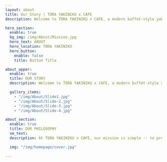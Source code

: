 ```yaml
---
layout: about
title: Our Story | TORA YAKINIKU x CAFE
description: Welcome to TORA YAKINIKU x CAFE, a modern buffet-style yakiniku restaurant that has been serving customers since 2015.

hero_section:
  enable: true
  bg_img: /img/About/Mission.jpg
  hero_text: ABOUT 
  hero_location: TORA YAKINIKU 
  hero_button:
    enable: false
    title: Button Title

about_upper:
  enable: true
  title: OUR STORY
  description: Welcome to TORA YAKINIKU x CAFE, a modern buffet-style yakiniku restaurant that has been serving customers since 2015. Our restaurant is divided into two categories, with a focus on Japanese food. We have curated a selection of leading menus that include Yakiniku grill, sushi, and raw fish sourced from all over Japan. Our desserts are prepared with the concept of craftsmanship, ensuring a truly special dining experience. We pay attention to every aspect of our offerings, whether it's snacks or drinks, to ensure that each item is meticulously prepared. Come and enjoy our carefully selected dishes, crafted to be a part of your special moments.

  gallery_items:
    - "/img/About/Slide1.jpg"
    - "/img/About/Slide-2.jpg"
    - "/img/About/Slide-3.jpg"
    - "/img/About/Slide-4.jpg"

about_section:
  enable: true
  title: OUR PHILOSOPHY
  sm_text: 
  description: At TORA YAKINIKU x CAFE, our mission is simple -- to provide a premium yakiniku buffet and homemade desserts that are "entirely in one place." We achieve this by sourcing the best ingredients from all over the world, and meticulously crafting each dish to ensure it meets our high standards. Our restaurant is designed to provide a modern atmosphere, with quality offerings and heartfelt service. We strive to be a part of the pleasure of your meal, and to celebrate your special moments with your family and friends. We believe that food is more than just nourishment - it's an experience that brings people together. That's why we take great care in every aspect of our offerings, ensuring that each item is carefully prepared to create a memorable dining experience for all.

  img: "/img/homepage/cover.jpg"
  
---
```

